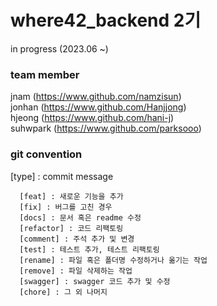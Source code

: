 # where42_backend 2기
in progress (2023.06 ~)


### team member
jnam (https://www.github.com/namzisun)   
jonhan (https://www.github.com/Hanjjong)  
hjeong (https://www.github.com/hani-j)  
suhwpark (https://www.github.com/parksooo)  

### git convention
 [type] : commit message
```
  [feat] : 새로운 기능을 추가
  [fix] : 버그를 고친 경우
  [docs] : 문서 혹은 readme 수정
  [refactor] : 코드 리팩토링
  [comment] : 주석 추가 및 변경
  [test] : 테스트 추가, 테스트 리팩토링
  [rename] : 파일 혹은 폴더명 수정하거나 옮기는 작업
  [remove] : 파일 삭제하는 작업
  [swagger] : swagger 코드 추가 및 수정
  [chore] : 그 외 나머지
```
